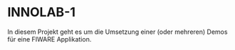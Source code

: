 # INNOLAB-1
In diesem Projekt geht es um die Umsetzung einer (oder mehreren) Demos für eine FIWARE Applikation.
